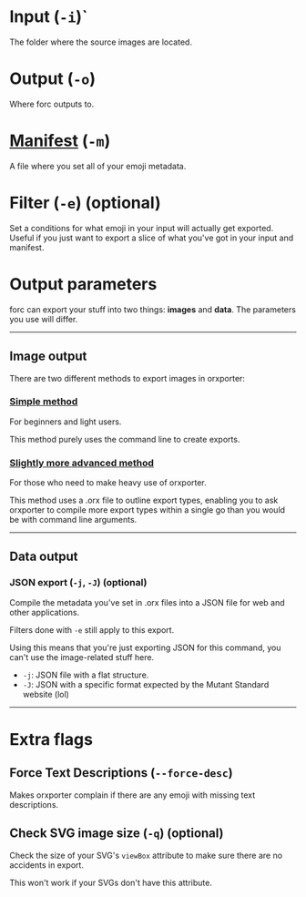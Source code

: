 
# Input (`-i`)`

The folder where the source images are located.

# Output (`-o`)

Where forc outputs to.

# [Manifest](manifest.md) (`-m`)

A file where you set all of your emoji metadata.


# Filter (`-e`) (optional)

Set a conditions for what emoji in your input will actually get exported. Useful if you just want to export a slice of what you've got in your input and manifest.


# Output parameters

forc can export your stuff into two things: **images** and **data**. The parameters you use will differ.

----

## Image output

There are two different methods to export images in orxporter:

### [Simple method](image_easy.md)

For beginners and light users.

This method purely uses the command line to create exports.


### [Slightly more advanced method](image_advanced.md)

For those who need to make heavy use of orxporter.

This method uses a .orx file to outline export types, enabling you to ask orxporter to compile more export types within a single go than you would be with command line arguments.


-----

## Data output

### JSON export (`-j`, `-J`) (optional)

Compile the metadata you've set in .orx files into a JSON file for web and other applications.

Filters done with `-e` still apply to this export.

Using this means that you're just exporting JSON for this command, you can't use the image-related stuff here.

- `-j`: JSON file with a flat structure.
- `-J`: JSON with a specific format expected by the Mutant Standard website (lol)

----

# Extra flags

## Force Text Descriptions (`--force-desc`)

Makes orxporter complain if there are any emoji with missing text descriptions.


## Check SVG image size (`-q`) (optional)

Check the size of your SVG's `viewBox` attribute to make sure there are no accidents in export.

This won't work if your SVGs don't have this attribute.
